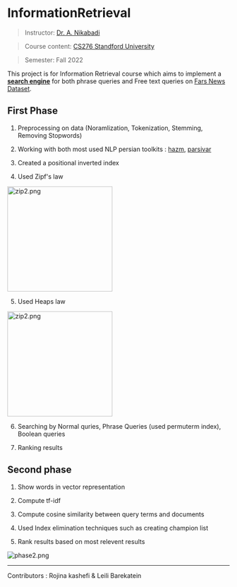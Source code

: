 # InformationRetrieval

> Instructor: [Dr. A. Nikabadi](https://scholar.google.com/citations?user=pSMNSZwAAAAJ&hl=en)

> Course content: [CS276 Standford University](https://web.stanford.edu/class/cs276/)

> Semester: Fall 2022

This project is for Information Retrieval course which aims to implement a **<u>search engine</u>** for both phrase queries and Free text queries on [Fars News Dataset](https://drive.google.com/file/d/1x-ypTPZ0R_T83YfCw-p55MaQtpCvkrsb/view?usp=sharing). 

## First Phase

1. Preprocessing on data (Noramlization, Tokenization, Stemming, Removing Stopwords)

2. Working with both most used NLP persian toolkits : [hazm](https://github.com/roshan-research/hazm), [parsivar](https://github.com/ICTRC/Parsivar)

3. Created a positional inverted index

4. Used Zipf's law

<img src="https://github.com/rojinakashefi/InformationRetrieval/blob/main/pictures/zip2.png" title="" alt="zip2.png" width="238">

5. Used Heaps law

<img src="https://github.com/rojinakashefi/InformationRetrieval/blob/main/pictures/heaps.png" title="" alt="zip2.png" width="238">

6. Searching by Normal quries, Phrase Queries (used permuterm index), Boolean queries

7. Ranking results

## Second phase

1. Show words in vector representation

2. Compute tf-idf

3. Compute cosine similarity between query terms and documents

4. Used Index elimination techniques such as creating champion list 

5. Rank results based on most relevent results

<img src="https://github.com/rojinakashefi/InformationRetrieval/blob/main/pictures/phase2.png" title="" alt="phase2.png">

---

Contributors : Rojina kashefi & Leili Barekatein

